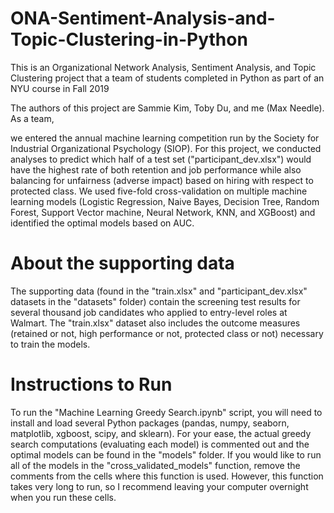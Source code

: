 # ONA-Sentiment-Analysis-and-Topic-Clustering-in-Python
This is an Organizational Network Analysis, Sentiment Analysis, and Topic Clustering project that a team of students completed in Python as part of an NYU course in Fall 2019

The authors of this project are Sammie Kim, Toby Du, and me (Max Needle). As a team, 


we entered the annual machine learning competition run by the Society for Industrial Organizational Psychology (SIOP). For this project, we conducted analyses to predict which half of a test set ("participant_dev.xlsx") would have the highest rate of both retention and job performance while also balancing for unfairness (adverse impact) based on hiring with respect to protected class. We used five-fold cross-validation on multiple machine learning models (Logistic Regression, Naive Bayes, Decision Tree, Random Forest, Support Vector machine, Neural Network, KNN, and XGBoost) and identified the optimal models based on AUC.

# About the supporting data
The supporting data (found in the "train.xlsx" and "participant_dev.xlsx" datasets in the "datasets" folder) contain the screening test results for several thousand job candidates who applied to entry-level roles at Walmart. The "train.xlsx" dataset also includes the outcome measures (retained or not, high performance or not, protected class or not) necessary to train the models.

# Instructions to Run
To run the "Machine Learning Greedy Search.ipynb" script, you will need to install and load several Python packages (pandas, numpy, seaborn, matplotlib, xgboost, scipy, and sklearn). For your ease, the actual greedy search computations (evaluating each model) is commented out and the optimal models can be found in the "models" folder. If you would like to run all of the models in the "cross_validated_models" function, remove the comments from the cells where this function is used. However, this function takes very long to run, so I recommend leaving your computer overnight when you run these cells.
